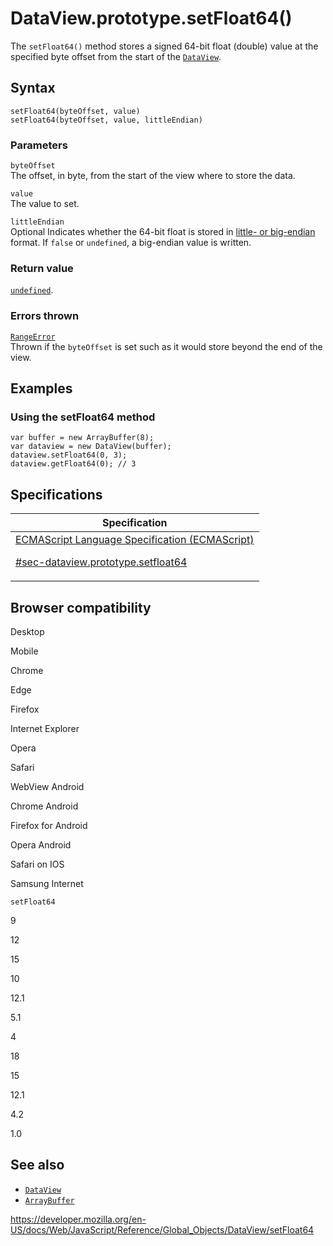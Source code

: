 # DataView.prototype.setFloat64()

The `setFloat64()` method stores a signed 64-bit float (double) value at the specified byte offset from the start of the [`DataView`](../dataview).

## Syntax

    setFloat64(byteOffset, value)
    setFloat64(byteOffset, value, littleEndian)

### Parameters

`byteOffset`  
The offset, in byte, from the start of the view where to store the data.

`value`  
The value to set.

`littleEndian`  
<span class="badge inline optional">Optional</span> Indicates whether the 64-bit float is stored in [little- or big-endian](https://developer.mozilla.org/en-US/docs/Glossary/Endianness) format. If `false` or `undefined`, a big-endian value is written.

### Return value

[`undefined`](../undefined).

### Errors thrown

[`RangeError`](../rangeerror)  
Thrown if the `byteOffset` is set such as it would store beyond the end of the view.

## Examples

### Using the setFloat64 method

    var buffer = new ArrayBuffer(8);
    var dataview = new DataView(buffer);
    dataview.setFloat64(0, 3);
    dataview.getFloat64(0); // 3

## Specifications

<table><thead><tr class="header"><th>Specification</th></tr></thead><tbody><tr class="odd"><td><a href="https://tc39.es/ecma262/#sec-dataview.prototype.setfloat64">ECMAScript Language Specification (ECMAScript) 
<br/>

<span class="small">#sec-dataview.prototype.setfloat64</span></a></td></tr></tbody></table>

## Browser compatibility

Desktop

Mobile

Chrome

Edge

Firefox

Internet Explorer

Opera

Safari

WebView Android

Chrome Android

Firefox for Android

Opera Android

Safari on IOS

Samsung Internet

`setFloat64`

9

12

15

10

12.1

5.1

4

18

15

12.1

4.2

1.0

## See also

-   [`DataView`](../dataview)
-   [`ArrayBuffer`](../arraybuffer)

<a href="https://developer.mozilla.org/en-US/docs/Web/JavaScript/Reference/Global_Objects/DataView/setFloat64" class="_attribution-link">https://developer.mozilla.org/en-US/docs/Web/JavaScript/Reference/Global_Objects/DataView/setFloat64</a>
